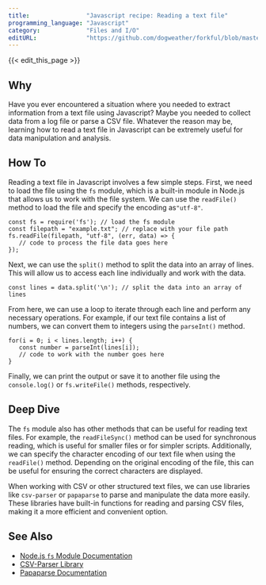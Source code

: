 ```yaml
---
title:                "Javascript recipe: Reading a text file"
programming_language: "Javascript"
category:             "Files and I/O"
editURL:              "https://github.com/dogweather/forkful/blob/master/content/en/javascript/reading-a-text-file.md"
---
```


{{< edit_this_page >}}

## Why

Have you ever encountered a situation where you needed to extract information from a text file using Javascript? Maybe you needed to collect data from a log file or parse a CSV file. Whatever the reason may be, learning how to read a text file in Javascript can be extremely useful for data manipulation and analysis.

## How To

Reading a text file in Javascript involves a few simple steps. First, we need to load the file using the `fs` module, which is a built-in module in Node.js that allows us to work with the file system. We can use the `readFile()` method to load the file and specify the encoding as`"utf-8"`.

```
const fs = require('fs'); // load the fs module
const filepath = "example.txt"; // replace with your file path
fs.readFile(filepath, "utf-8", (err, data) => {
   // code to process the file data goes here
});
```

Next, we can use the `split()` method to split the data into an array of lines. This will allow us to access each line individually and work with the data.

```
const lines = data.split('\n'); // split the data into an array of lines
```

From here, we can use a loop to iterate through each line and perform any necessary operations. For example, if our text file contains a list of numbers, we can convert them to integers using the `parseInt()` method.

```
for(i = 0; i < lines.length; i++) {
   const number = parseInt(lines[i]);
   // code to work with the number goes here
}
```
Finally, we can print the output or save it to another file using the `console.log()` or `fs.writeFile()` methods, respectively.

## Deep Dive

The `fs` module also has other methods that can be useful for reading text files. For example, the `readFileSync()` method can be used for synchronous reading, which is useful for smaller files or for simpler scripts. Additionally, we can specify the character encoding of our text file when using the `readFile()` method. Depending on the original encoding of the file, this can be useful for ensuring the correct characters are displayed.

When working with CSV or other structured text files, we can use libraries like `csv-parser` or `papaparse` to parse and manipulate the data more easily. These libraries have built-in functions for reading and parsing CSV files, making it a more efficient and convenient option.

## See Also

- [Node.js `fs` Module Documentation](https://nodejs.org/api/fs.html)
- [CSV-Parser Library](https://www.npmjs.com/package/csv-parser)
- [Papaparse Documentation](https://www.papaparse.com/)